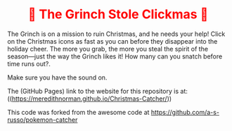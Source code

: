 <h1 style="color: red; text-align: center;">🎄 The Grinch Stole Clickmas 🎅 </h1>

The Grinch is on a mission to ruin Christmas, and he needs your help! Click on the Christmas icons as fast as you can before they disappear into the holiday cheer. The more you grab, the more you steal the spirit of the season—just the way the Grinch likes it! How many can you snatch before time runs out?. 

Make sure you have the sound on.

The (GitHub Pages) link to the website for this repository is at: ((https://meredithnorman.github.io/Christmas-Catcher/))

This code was forked from the awesome code at https://github.com/a-s-russo/pokemon-catcher
